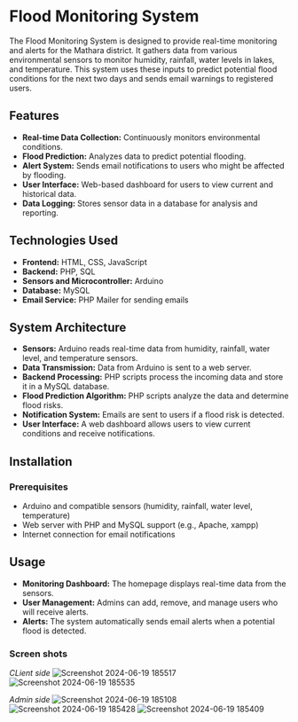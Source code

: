# Flood Monitoring System

The Flood Monitoring System is designed to provide real-time monitoring and alerts for the Mathara district. It gathers data from various environmental sensors to monitor humidity, rainfall, water levels in lakes, and temperature. This system uses these inputs to predict potential flood conditions for the next two days and sends email warnings to registered users.

## Features

- **Real-time Data Collection:** Continuously monitors environmental conditions.
- **Flood Prediction:** Analyzes data to predict potential flooding.
- **Alert System:** Sends email notifications to users who might be affected by flooding.
- **User Interface:** Web-based dashboard for users to view current and historical data.
- **Data Logging:** Stores sensor data in a database for analysis and reporting.

## Technologies Used

- **Frontend:** HTML, CSS, JavaScript
- **Backend:** PHP, SQL
- **Sensors and Microcontroller:** Arduino
- **Database:** MySQL
- **Email Service:** PHP Mailer for sending emails
  
## System Architecture

- **Sensors:** Arduino reads real-time data from humidity, rainfall, water level, and temperature sensors.
- **Data Transmission:** Data from Arduino is sent to a web server.
- **Backend Processing:** PHP scripts process the incoming data and store it in a MySQL database.
- **Flood Prediction Algorithm:** PHP scripts analyze the data and determine flood risks.
- **Notification System:** Emails are sent to users if a flood risk is detected.
- **User Interface:** A web dashboard allows users to view current conditions and receive notifications.

## Installation

### Prerequisites
- Arduino and compatible sensors (humidity, rainfall, water level, temperature)
- Web server with PHP and MySQL support (e.g., Apache, xampp)
- Internet connection for email notifications

## Usage
- **Monitoring Dashboard:** The homepage displays real-time data from the sensors.
- **User Management:** Admins can add, remove, and manage users who will receive alerts.
- **Alerts:** The system automatically sends email alerts when a potential flood is detected.

### Screen shots

*CLient side*
![Screenshot 2024-06-19 185517](https://github.com/FOCUS-fun-projects/Foold-warning-system/assets/146844863/f276c422-d485-42cc-9f14-294da0b1bca8)
![Screenshot 2024-06-19 185535](https://github.com/FOCUS-fun-projects/Foold-warning-system/assets/146844863/544db08d-c542-45d9-97be-394f5945b793)

*Admin side*
![Screenshot 2024-06-19 185108](https://github.com/FOCUS-fun-projects/Foold-warning-system/assets/146844863/617b474e-694e-4edc-bf5b-d8f4c92df344)
![Screenshot 2024-06-19 185428](https://github.com/FOCUS-fun-projects/Foold-warning-system/assets/146844863/4dc68d3e-86e5-48a3-aa5f-9b502cb164f0)
![Screenshot 2024-06-19 185409](https://github.com/FOCUS-fun-projects/Foold-warning-system/assets/146844863/f6ad1e9f-da06-478a-a1dc-f898eb879b44)




